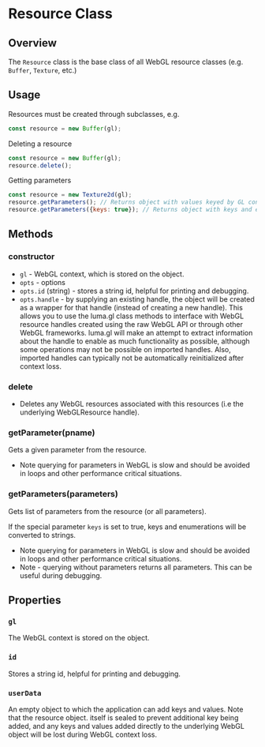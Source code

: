 # Resource Class

## Overview

The `Resource` class is the base class of all WebGL resource classes (e.g. `Buffer`, `Texture`, etc.)

## Usage

Resources must be created through subclasses, e.g.
```js
const resource = new Buffer(gl);
```

Deleting a resource
```js
const resource = new Buffer(gl);
resource.delete();
```

Getting parameters
```js
const resource = new Texture2d(gl);
resource.getParameters(); // Returns object with values keyed by GL constants.
resource.getParameters({keys: true}); // Returns object with keys and enum values converted to strings.
```

## Methods

### constructor

* `gl` - WebGL context, which is stored on the object.
* `opts` - options
* `opts.id` (string) - stores a string id, helpful for printing and debugging.
* `opts.handle` - by supplying an existing handle, the object will be created
  as a wrapper for that handle (instead of creating a new handle). This
  allows you to use the luma.gl class methods to interface with WebGL resource
  handles created using the raw WebGL API or through other WebGL frameworks.
  luma.gl will make an attempt to extract information about the handle to
  enable as much functionality as possible, although some operations may
  not be possible on imported handles. Also, imported handles can
  typically not be automatically reinitialized after context loss.

### delete

* Deletes any WebGL resources associated with this resources (i.e the underlying WebGLResource handle).

### getParameter(pname)

Gets a given parameter from the resource.

* Note querying for parameters in WebGL is slow and should be avoided in loops and other performance critical situations.

### getParameters(parameters)

Gets list of parameters from the resource (or all parameters).

If the special parameter `keys` is set to true, keys and enumerations will be converted to strings.

* Note querying for parameters in WebGL is slow and should be avoided in loops and other performance critical situations.
* Note - querying without parameters returns all parameters. This can be useful during debugging.


## Properties

### `gl`

The WebGL context is stored on the object.

### `id`

Stores a string id, helpful for printing and debugging.

### `userData`

An empty object to which the application can add keys and values. Note that
the resource object. itself is sealed to prevent additional key being added,
and any keys and values added directly to the underlying WebGL object will
be lost during WebGL context loss.
